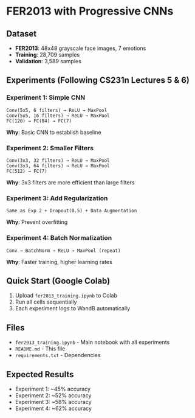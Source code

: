# FER2013 with Progressive CNNs

## Dataset
- **FER2013**: 48x48 grayscale face images, 7 emotions
- **Training**: 28,709 samples
- **Validation**: 3,589 samples

## Experiments (Following CS231n Lectures 5 & 6)

### Experiment 1: Simple CNN
```
Conv(5x5, 6 filters) → ReLU → MaxPool
Conv(5x5, 16 filters) → ReLU → MaxPool  
FC(120) → FC(84) → FC(7)
```
**Why**: Basic CNN to establish baseline 

### Experiment 2: Smaller Filters
```
Conv(3x3, 32 filters) → ReLU → MaxPool
Conv(3x3, 64 filters) → ReLU → MaxPool
FC(512) → FC(7)
```
**Why**: 3x3 filters are more efficient than large filters

### Experiment 3: Add Regularization
```
Same as Exp 2 + Dropout(0.5) + Data Augmentation
```
**Why**: Prevent overfitting

### Experiment 4: Batch Normalization
```
Conv → BatchNorm → ReLU → MaxPool (repeat)
```
**Why**: Faster training, higher learning rates

## Quick Start (Google Colab)

1. Upload `fer2013_training.ipynb` to Colab
2. Run all cells sequentially
3. Each experiment logs to WandB automatically

## Files
- `fer2013_training.ipynb` - Main notebook with all experiments
- `README.md` - This file
- `requirements.txt` - Dependencies

## Expected Results
- Experiment 1: ~45% accuracy
- Experiment 2: ~52% accuracy  
- Experiment 3: ~58% accuracy
- Experiment 4: ~62% accuracy
